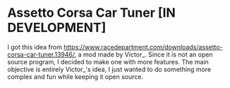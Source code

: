 # Assetto Corsa Car Tuner [IN DEVELOPMENT]
I got this idea from https://www.racedepartment.com/downloads/assetto-corsa-car-tuner.13946/, a mod made by Victor_.
Since it is not an open source program, I decided to make one with more features.
The main objective is entirely Victor_'s idea, I just wanted to do something more complex and fun while keeping it open source.
